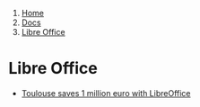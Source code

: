 <!-- -
Title: Libre Office
First Published: 2014-07-29
- -->

<ol class="breadcrumb" itemprop="breadcrumb">
	<li><a href="/">Home</a></li>
	<li><a href="/docs/">Docs</a></li>
	<li><a href="/docs/libreoffice.html">Libre Office</a></li>
</ol>

Libre Office
============

*   [Toulouse saves 1 million euro with LibreOffice](https://joinup.ec.europa.eu/elibrary/case/toulouse-saves-1-million-euro-libreoffice)

